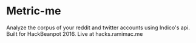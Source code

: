# Metric-me

Analyze the corpus of your reddit and twitter accounts using Indico's api.
Built for HackBeanpot 2016.
Live at hacks.ramimac.me


